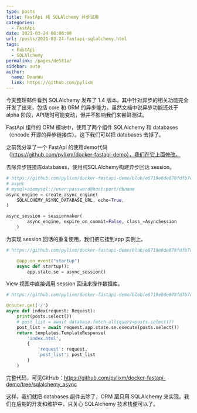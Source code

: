```yaml
---
type: posts
title: FastApi 纯 SQLAlchemy 异步试用
categories: 
  - FastApi
date: 2021-03-24 00:00:00
url: /posts/2021-03-24-fastapi-sqlalchemy.html
tags: 
  - FastApi
  - SQLAlchemy
permalink: /pages/de581a/
sidebar: auto
author: 
  name: DeanWu
  link: https://github.com/pylixm
---
```


今天整理邮件看到 SQLAlchemy 发布了 1.4 版本，其中针对异步的相关功能完全开发了出来，包括 core 和 ORM 的异步能力。虽然文档中说异步功能还处于 alpha 阶段，API随时可能变动，但并不影响我们来尝鲜测试。

FastApi 组件的 ORM 模块中，使用了两个组件 SQLAlchemy 和 databases（encode 开源的异步链接库）。这下我们可以把 databases 去掉了。

之前我分享了一个 FastApi 的使用demo代码（https://github.com/pylixm/docker-fastapi-demo），我们在它上面修改。

去除异步链接库databases，使用纯SQLAlchemy构建异步回话 session。

```python
# https://github.com/pylixm/docker-fastapi-demo/blob/e6719e0de878fdfb7cd1dc655bb22614876e059a/core/db.py#L22
# async
# mysql+aiomysql://user:password@host:port/dbname
async_engine = create_async_engine(
    SQLALCHEMY_ASYNC_DATABASE_URL, echo=True,
)

async_session = sessionmaker(
        async_engine, expire_on_commit=False, class_=AsyncSession
    )
```

为实现 session 回话的重复使用，我们把它挂到app 实例上。

```python
# https://github.com/pylixm/docker-fastapi-demo/blob/e6719e0de878fdfb7cd1dc655bb22614876e059a/main.py#L28

    @app.on_event("startup")
    async def startup():
        app.state.se = async_session()
```

View 视图中直接调用 session 回话来操作数据库。

```python
# https://github.com/pylixm/docker-fastapi-demo/blob/e6719e0de878fdfb7cd1dc655bb22614876e059a/service/views.py#L11

@router.get('/')
async def index(request: Request):
    print(posts.select())
    # post_list = await database.fetch_all(query=posts.select())
    post_list = await request.app.state.se.execute(posts.select())
    return templates.TemplateResponse(
        'index.html',
        {
            'request': request,
            'post_list': post_list
        }
    )

```

完整代码，可见GitHub：https://github.com/pylixm/docker-fastapi-demo/tree/sqlalchemy_async

这样，我们就把 databases 组件去除了，ORM 层只用 SQLAlchemy 来实现。我们在后期的开发和维护中，只关心 SQLAlchemy 技术栈便可以了。



